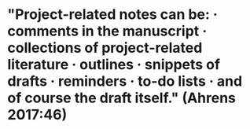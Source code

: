 # "Project-related notes can be: · comments in the manuscript · collections of project-related literature · outlines · snippets of drafts · reminders · to-do lists · and of course the draft itself." (Ahrens 2017:46)